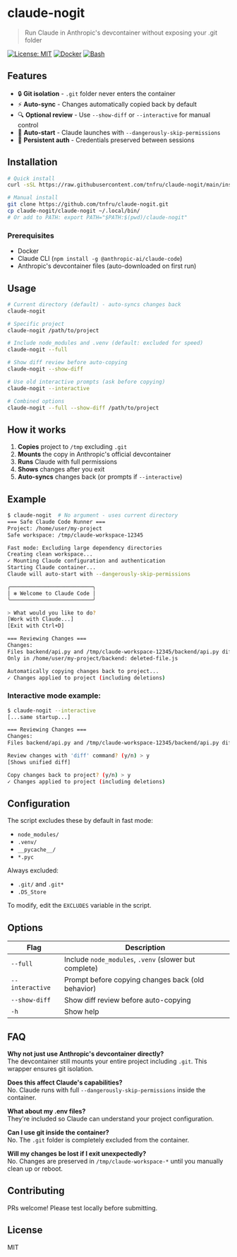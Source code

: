 # claude-nogit

> Run Claude in Anthropic's devcontainer without exposing your .git folder

[![License: MIT](https://img.shields.io/badge/License-MIT-yellow.svg)](https://opensource.org/licenses/MIT)
[![Docker](https://img.shields.io/badge/docker-%230db7ed.svg?logo=docker&logoColor=white)](https://www.docker.com/)
[![Bash](https://img.shields.io/badge/bash-%23121011.svg?logo=gnu-bash&logoColor=white)](https://www.gnu.org/software/bash/)

## Features

- 🔒 **Git isolation** - `.git` folder never enters the container
- ⚡ **Auto-sync** - Changes automatically copied back by default
- 🔍 **Optional review** - Use `--show-diff` or `--interactive` for manual control
- 🚀 **Auto-start** - Claude launches with `--dangerously-skip-permissions`
- 🔑 **Persistent auth** - Credentials preserved between sessions

## Installation

```bash
# Quick install
curl -sSL https://raw.githubusercontent.com/tnfru/claude-nogit/main/install.sh | bash

# Manual install
git clone https://github.com/tnfru/claude-nogit.git
cp claude-nogit/claude-nogit ~/.local/bin/
# Or add to PATH: export PATH="$PATH:$(pwd)/claude-nogit"
```

### Prerequisites
- Docker
- Claude CLI (`npm install -g @anthropic-ai/claude-code`)
- Anthropic's devcontainer files (auto-downloaded on first run)

## Usage

```bash
# Current directory (default) - auto-syncs changes back
claude-nogit

# Specific project
claude-nogit /path/to/project

# Include node_modules and .venv (default: excluded for speed)
claude-nogit --full

# Show diff review before auto-copying
claude-nogit --show-diff

# Use old interactive prompts (ask before copying)
claude-nogit --interactive

# Combined options
claude-nogit --full --show-diff /path/to/project
```

## How it works

1. **Copies** project to `/tmp` excluding `.git`
2. **Mounts** the copy in Anthropic's official devcontainer
3. **Runs** Claude with full permissions
4. **Shows** changes after you exit
5. **Auto-syncs** changes back (or prompts if `--interactive`)

## Example

```bash
$ claude-nogit  # No argument - uses current directory
=== Safe Claude Code Runner ===
Project: /home/user/my-project
Safe workspace: /tmp/claude-workspace-12345

Fast mode: Excluding large dependency directories
Creating clean workspace...
✓ Mounting Claude configuration and authentication
Starting Claude container...
Claude will auto-start with --dangerously-skip-permissions

╭──────────────────────────╮
│ ✻ Welcome to Claude Code │
╰──────────────────────────╯

> What would you like to do?
[Work with Claude...]
[Exit with Ctrl+D]

=== Reviewing Changes ===
Changes:
Files backend/api.py and /tmp/claude-workspace-12345/backend/api.py differ
Only in /home/user/my-project/backend: deleted-file.js

Automatically copying changes back to project...
✓ Changes applied to project (including deletions)
```

### Interactive mode example:

```bash
$ claude-nogit --interactive
[...same startup...]

=== Reviewing Changes ===
Changes:
Files backend/api.py and /tmp/claude-workspace-12345/backend/api.py differ

Review changes with 'diff' command? (y/n) > y
[Shows unified diff]

Copy changes back to project? (y/n) > y
✓ Changes applied to project (including deletions)
```

## Configuration

The script excludes these by default in fast mode:
- `node_modules/`
- `.venv/`
- `__pycache__/`
- `*.pyc`

Always excluded:
- `.git/` and `.git*`
- `.DS_Store`

To modify, edit the `EXCLUDES` variable in the script.

## Options

| Flag | Description |
|------|-------------|
| `--full` | Include `node_modules`, `.venv` (slower but complete) |
| `--interactive` | Prompt before copying changes back (old behavior) |
| `--show-diff` | Show diff review before auto-copying |
| `-h` | Show help |

## FAQ

**Why not just use Anthropic's devcontainer directly?**  
The devcontainer still mounts your entire project including `.git`. This wrapper ensures git isolation.

**Does this affect Claude's capabilities?**  
No. Claude runs with full `--dangerously-skip-permissions` inside the container.

**What about my .env files?**  
They're included so Claude can understand your project configuration.

**Can I use git inside the container?**  
No. The `.git` folder is completely excluded from the container.

**Will my changes be lost if I exit unexpectedly?**  
No. Changes are preserved in `/tmp/claude-workspace-*` until you manually clean up or reboot.

## Contributing

PRs welcome! Please test locally before submitting.

## License

MIT